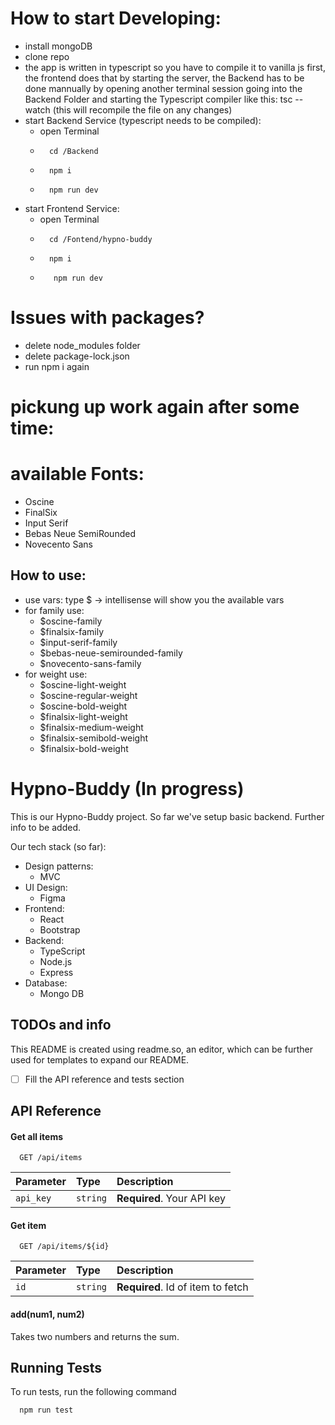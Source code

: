 # How to start Developing:
- install mongoDB
- clone repo
- the app is written in typescript so you have to compile it to vanilla js first, the frontend does that by starting the server, the Backend has to be done mannually by opening another terminal session going into the Backend Folder and starting the Typescript compiler like this: tsc --watch (this will recompile the file on any changes)
- start Backend Service (typescript needs to be compiled):
    - open Terminal
    - ```console 
        cd /Backend 
        ```
    - ```console 
        npm i
        ```
    - ```console 
        npm run dev
        ```
- start Frontend Service:
    - open Terminal
    - ```console 
        cd /Fontend/hypno-buddy
        ```
    - ```console 
        npm i
        ```
    - ```console 
         npm run dev
         ```

# Issues with packages?
- delete node_modules folder
- delete package-lock.json
- run npm i again

# pickung up work again after some time:


# available Fonts:
- Oscine
- FinalSix
- Input Serif
- Bebas Neue SemiRounded
- Novecento Sans
## How to use:
- use vars: type $ -> intellisense will show you the available vars
- for family use: 
  - $oscine-family
  - $finalsix-family
  - $input-serif-family
  - $bebas-neue-semirounded-family
  - $novecento-sans-family
- for weight use:
  - $oscine-light-weight
  - $oscine-regular-weight
  - $oscine-bold-weight
  - $finalsix-light-weight
  - $finalsix-medium-weight
  - $finalsix-semibold-weight
  - $finalsix-bold-weight


# Hypno-Buddy (In progress)

This is our Hypno-Buddy project. So far we've setup basic backend. Further info to be added.

Our tech stack (so far):
- Design patterns:
    - MVC
- UI Design:
    - Figma    
- Frontend:
    - React
    - Bootstrap
- Backend:
    - TypeScript
    - Node.js
    - Express
- Database:
    - Mongo DB
## TODOs and info

This README is created using readme.so, an editor, which can be further used for templates to expand our README.

- [ ]  Fill the API reference and tests section
## API Reference

#### Get all items

```http
  GET /api/items
```

| Parameter | Type     | Description                |
| :-------- | :------- | :------------------------- |
| `api_key` | `string` | **Required**. Your API key |

#### Get item

```http
  GET /api/items/${id}
```

| Parameter | Type     | Description                       |
| :-------- | :------- | :-------------------------------- |
| `id`      | `string` | **Required**. Id of item to fetch |

#### add(num1, num2)

Takes two numbers and returns the sum.


## Running Tests

To run tests, run the following command

```bash
  npm run test
```

